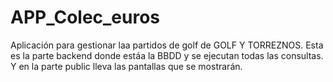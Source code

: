 # APP_Colec_euros

Aplicación para gestionar laa partidos de golf de GOLF Y TORREZNOS.
Esta es la parte backend donde estáa la BBDD y se ejecutan todas las consultas.  Y en la parte public lleva las pantallas que se mostrarán.

